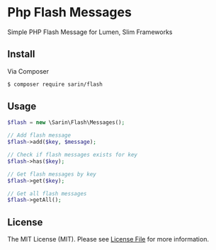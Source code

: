 # Php Flash Messages

Simple PHP Flash Message for Lumen, Slim Frameworks

## Install

Via Composer

``` bash
$ composer require sarin/flash
```

## Usage

```php
$flash = new \Sarin\Flash\Messages();

// Add flash message
$flash->add($key, $message);

// Check if flash messages exists for key
$flash->has($key);

// Get flash messages by key
$flash->get($key);

// Get all flash messages
$flash->getAll();

```

## License

The MIT License (MIT). Please see [License File](LICENSE.md) for more information.
